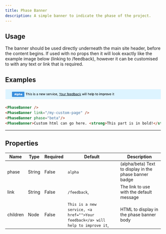 ```yaml
---
title: Phase Banner
description: A simple banner to indicate the phase of the project.
---
```


## Usage

The banner should be used directly underneath the main site header, before the content begins. If used with no props then it will look exactly like the example image below (linking to /feedback), however it can be customised to with any text or link that is required.

## Examples

<img src="images/phase-banner-example.gif" width="664" />

```html
<PhaseBanner />
<PhaseBanner link="/my-custom-page" />
<PhaseBanner phase="beta"/>
<PhaseBanner>Custom html can go here. <strong>This part is in bold!</strong><PhaseBanner/>
```

<hr/>


## Properties

| Name      | Type           | Required | Default | Description                                                                                   
| --------- | -------------- | -------- | ------- | -----------
| phase     | String         | False    | `alpha` | (alpha/beta) Text to display in the phase banner badge
| link      | String         | False    | `/feedback`, | The link to use with the default message
| children  | Node           | False    | `This is a new service, <a href="">Your feedback</a> will help to improve it`, | HTML to display in the phase banner body

